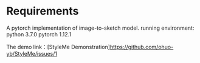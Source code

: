 # Requirements
A pytorch implementation of image-to-sketch model.
running environment: python 3.7.0 pytorch 1.12.1

The demo link：[StyleMe Demonstration]<https://github.com/ohuo-yb/StyleMe/issues/1>
